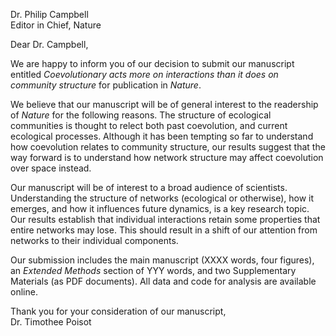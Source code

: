 Dr. Philip Campbell   
Editor in Chief, Nature

Dear Dr. Campbell,

We are happy to inform you of our decision to submit our manuscript entitled
*Coevolutionary acts more on interactions than it does on community structure*
for publication in *Nature*.

We believe that our manuscript will be of general interest to the
readership of *Nature* for the following reasons. The structure of ecological
communities is thought to relect both past coevolution, and current ecological
processes. Although it has been tempting so far to understand how coevolution
relates to community structure, our results suggest that the way forward is
to understand how network structure may affect coevolution over space instead.

Our manuscript will be of interest to a broad audience
of scientists. Understanding the structure of networks (ecological or
otherwise), how it emerges, and how it influences future dynamics, is a key
research topic. Our results establish that individual interactions retain
some properties that entire networks may lose. This should result in a shift
of our attention from networks to their individual components.

Our submission includes the main manuscript (XXXX words, four figures),
an *Extended Methods* section of YYY words, and two Supplementary Materials
(as PDF documents). All data and code for analysis are available online.

Thank you for your consideration of our manuscript,   
Dr. Timothee Poisot
